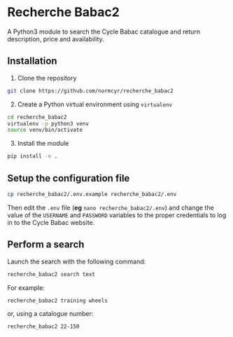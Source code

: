# Recherche Babac2

A Python3 module to search the Cycle Babac catalogue and return description, price and availability.

## Installation

1. Clone the repository

```bash
git clone https://github.com/normcyr/recherche_babac2
```

2. Create a Python virtual environment using `virtualenv`

```bash
cd recherche_babac2
virtualenv -p python3 venv
source venv/bin/activate
```

3. Install the module

```bash
pip install -e .
```

## Setup the configuration file

```bash
cp recherche_babac2/.env.example recherche_babac2/.env
```

Then edit the `.env` file (**eg** `nano recherche_babac2/.env`) and change the value of the `USERNAME` and `PASSWORD` variables to the proper credentials to log in to the Cycle Babac website.

## Perform a search

Launch the search with the following command:

```bash
recherche_babac2 search text
```

For example:

```bash
recherche_babac2 training wheels
```

or, using a catalogue number:

```bash
recherche_babac2 22-150
```
